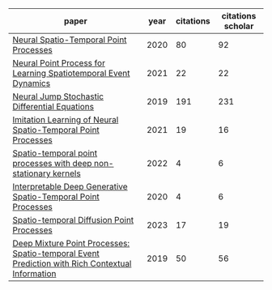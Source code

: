 | paper                                                                                                                                                                                    | year     | citations | citations scholar |
| ---------------------------------------------------------------------------------------------------------------------------------------------------------------------------------------- | -------- | --------- | ----------------- |
| [Neural Spatio-Temporal Point Processes](https://www.semanticscholar.org/paper/0b913850d14b069e3fca8d58a55d568f1f7120a9)                                                                 | 2020     | 80        | 92                |
| [Neural Point Process for Learning Spatiotemporal Event Dynamics](https://www.semanticscholar.org/paper/528adda5488bcab09e253fd286cee0ebeb0ba361)                                        | 2021     | 22        | 22                |
| [Neural Jump Stochastic Differential Equations](https://www.semanticscholar.org/paper/Neural-Jump-Stochastic-Differential-Equations-Jia-Benson/5d6563505d1da1dc4ae3b13e29fd77f03bd667be) | 2019     | 191       | 231               |
| [Imitation Learning of Neural Spatio-Temporal Point Processes](https://www.semanticscholar.org/paper/bfea62af38df3756a9ba91647daaea05261ae003)                                           | 2021     | 19        | 16                |
| [Spatio-temporal point processes with deep non-stationary kernels](https://www.semanticscholar.org/paper/da8a2be8914712a04ba8562b65215c30a198ac6c)                                       | 2022     | 4         | 6                 |
| [Interpretable Deep Generative Spatio-Temporal Point Processes](https://www.semanticscholar.org/paper/141db4bd54389596d4f99c13174976f54263dcaf)                                          | 2020     | 4         | 6                 |
| [Spatio-temporal Diffusion Point Processes](https://www.semanticscholar.org/paper/92a6c29885f34f35d464464bdaa129a209f45b23)                                                              | 2023 | 17        | 19                |
| [Deep Mixture Point Processes: Spatio-temporal Event Prediction with Rich Contextual Information](https://www.semanticscholar.org/paper/e6d272a9a28b4c79c8c2b8f5dfee27fb86c7156c)        | 2019     | 50        | 56                |
